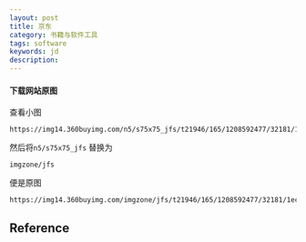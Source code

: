 ```yaml
---
layout: post
title: 京东
category: 书籍与软件工具
tags: software
keywords: jd
description: 
---
```


#### 下载网站原图

查看小图

```
https://img14.360buyimg.com/n5/s75x75_jfs/t21946/165/1208592477/32181/1ecee077/5b226dd4N211675fa.jpg
```

然后将`n5/s75x75_jfs` 替换为 
```
imgzone/jfs
````
便是原图

```
https://img14.360buyimg.com/imgzone/jfs/t21946/165/1208592477/32181/1ecee077/5b226dd4N211675fa.jpg
```
## Reference

